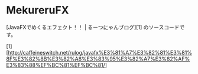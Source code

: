 MekureruFX
==========

[JavaFXでめくるエフェクト！！ | るーつにゃんブログ][1] のソースコードです。


[1][http://caffeineswitch.net/rulog/javafx%E3%81%A7%E3%82%81%E3%81%8F%E3%82%8B%E3%82%A8%E3%83%95%E3%82%A7%E3%82%AF%E3%83%88%EF%BC%81%EF%BC%81/]
